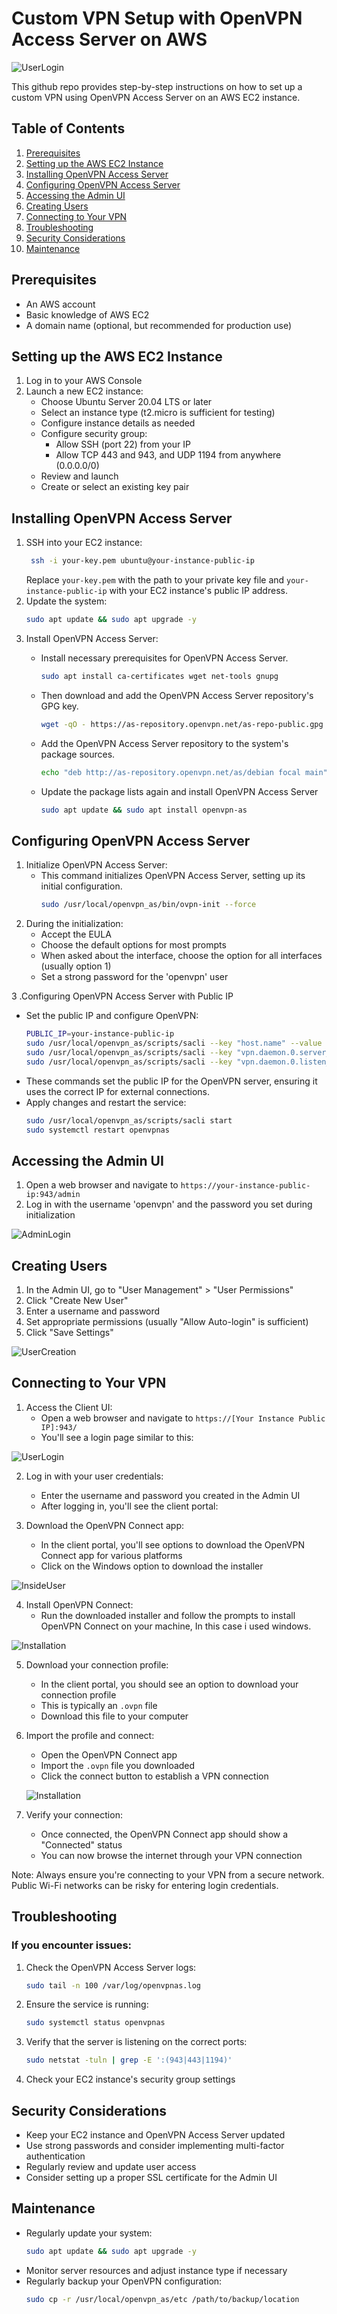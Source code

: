 # Custom VPN Setup with OpenVPN Access Server on AWS

![UserLogin](https://sk10codebase.online/images/Preview.png)

This github repo provides step-by-step instructions on how to set up a custom VPN using OpenVPN Access Server on an AWS EC2 instance. 

## Table of Contents

1. [Prerequisites](#prerequisites)
2. [Setting up the AWS EC2 Instance](#setting-up-the-aws-ec2-instance)
3. [Installing OpenVPN Access Server](#installing-openvpn-access-server)
4. [Configuring OpenVPN Access Server](#configuring-openvpn-access-server)
5. [Accessing the Admin UI](#accessing-the-admin-ui)
6. [Creating Users](#creating-users)
7. [Connecting to Your VPN](#connecting-to-your-vpn)
8. [Troubleshooting](#troubleshooting)
9. [Security Considerations](#security-considerations)
10. [Maintenance](#maintenance)

## Prerequisites

- An AWS account
- Basic knowledge of AWS EC2
- A domain name (optional, but recommended for production use)

## Setting up the AWS EC2 Instance

1. Log in to your AWS Console
2. Launch a new EC2 instance:
   - Choose Ubuntu Server 20.04 LTS or later
   - Select an instance type (t2.micro is sufficient for testing)
   - Configure instance details as needed
   - Configure security group:
     - Allow SSH (port 22) from your IP
     - Allow TCP 443 and 943, and UDP 1194 from anywhere (0.0.0.0/0)
   - Review and launch
   - Create or select an existing key pair 

## Installing OpenVPN Access Server
1. SSH into your EC2 instance:
   ```bash
    ssh -i your-key.pem ubuntu@your-instance-public-ip
   ```
   Replace `your-key.pem` with the path to your private key file and `your-instance-public-ip` with your EC2 instance's public IP address.
2. Update the system:
   ```bash
   sudo apt update && sudo apt upgrade -y
   ```
3. Install OpenVPN Access Server:
   - Install necessary prerequisites for OpenVPN Access Server.
 
     ```bash
     sudo apt install ca-certificates wget net-tools gnupg
     ```
   
   - Then download and add the OpenVPN Access Server repository's GPG key.
     ```bash
     wget -qO - https://as-repository.openvpn.net/as-repo-public.gpg | sudo apt-key add -
     ```
   - Add the OpenVPN Access Server repository to the system's package sources.
     ```bash
     echo "deb http://as-repository.openvpn.net/as/debian focal main" | sudo tee /etc/apt/sources.list.d/openvpn-as-repo.list
     ```
   - Update the package lists again and install OpenVPN Access Server
     ```bash
     sudo apt update && sudo apt install openvpn-as
     ```
## Configuring OpenVPN Access Server

1. Initialize OpenVPN Access Server:
   - This command initializes OpenVPN Access Server, setting up its initial configuration.
      ```bash
      sudo /usr/local/openvpn_as/bin/ovpn-init --force
      ```
2. During the initialization:
   - Accept the EULA
   - Choose the default options for most prompts
   - When asked about the interface, choose the option for all interfaces (usually option 1)
   - Set a strong password for the 'openvpn' user

3 .Configuring OpenVPN Access Server with Public IP

- Set the public IP and configure OpenVPN:
   ```bash
   PUBLIC_IP=your-instance-public-ip
   sudo /usr/local/openvpn_as/scripts/sacli --key "host.name" --value "$PUBLIC_IP" ConfigPut
   sudo /usr/local/openvpn_as/scripts/sacli --key "vpn.daemon.0.server_ip_address" --value "$PUBLIC_IP" ConfigPut
   sudo /usr/local/openvpn_as/scripts/sacli --key "vpn.daemon.0.listen_ip_address" --value "$PUBLIC_IP" ConfigPut
   ```
- These commands set the public IP for the OpenVPN server, ensuring it uses the correct IP for external connections.
- Apply changes and restart the service:
   ```bash
   sudo /usr/local/openvpn_as/scripts/sacli start
   sudo systemctl restart openvpnas
   ```

## Accessing the Admin UI

1. Open a web browser and navigate to `https://your-instance-public-ip:943/admin`
2. Log in with the username 'openvpn' and the password you set during initialization

![AdminLogin](https://sk10codebase.online/images/AdminLogin.png)

## Creating Users

1. In the Admin UI, go to "User Management" > "User Permissions"
2. Click "Create New User"
3. Enter a username and password
4. Set appropriate permissions (usually "Allow Auto-login" is sufficient)
5. Click "Save Settings"

![UserCreation](https://sk10codebase.online/images/UserCreation.png)

## Connecting to Your VPN

1. Access the Client UI:
   - Open a web browser and navigate to `https://[Your Instance Public IP]:943/`
   - You'll see a login page similar to this:
   
![UserLogin](https://sk10codebase.online/images/UserLogin.png)

2. Log in with your user credentials:
   - Enter the username and password you created in the Admin UI
   - After logging in, you'll see the client portal:
   
3. Download the OpenVPN Connect app:
   - In the client portal, you'll see options to download the OpenVPN Connect app for various platforms
   - Click on the Windows option to download the installer
   
![InsideUser](https://sk10codebase.online/images/InsideUser.png)

4. Install OpenVPN Connect:
   - Run the downloaded installer and follow the prompts to install OpenVPN Connect on your machine, In this case i used windows.
   
![Installation](https://sk10codebase.online/images/Installation.png)

5. Download your connection profile:
   - In the client portal, you should see an option to download your connection profile
   - This is typically an `.ovpn` file
   - Download this file to your computer

6. Import the profile and connect:
   - Open the OpenVPN Connect app
   - Import the `.ovpn` file you downloaded
   - Click the connect button to establish a VPN connection
   
   ![Installation](https://sk10codebase.online/images/OpenVpn.png)

7. Verify your connection:
   - Once connected, the OpenVPN Connect app should show a "Connected" status
   - You can now browse the internet through your VPN connection

Note: Always ensure you're connecting to your VPN from a secure network. Public Wi-Fi networks can be risky for entering login credentials.


## Troubleshooting

### If you encounter issues:

1. Check the OpenVPN Access Server logs:
   
   ```bash
   sudo tail -n 100 /var/log/openvpnas.log
   ```
2. Ensure the service is running:

   ```bash
   sudo systemctl status openvpnas
   ```

3. Verify that the server is listening on the correct ports:

   ```bash
   sudo netstat -tuln | grep -E ':(943|443|1194)'
   ```
4. Check your EC2 instance's security group settings

## Security Considerations

- Keep your EC2 instance and OpenVPN Access Server updated
- Use strong passwords and consider implementing multi-factor authentication
- Regularly review and update user access
- Consider setting up a proper SSL certificate for the Admin UI

## Maintenance
- Regularly update your system:
   ```bash
   sudo apt update && sudo apt upgrade -y
   ```
- Monitor server resources and adjust instance type if necessary
- Regularly backup your OpenVPN configuration:
   ```bash
   sudo cp -r /usr/local/openvpn_as/etc /path/to/backup/location
   ```
